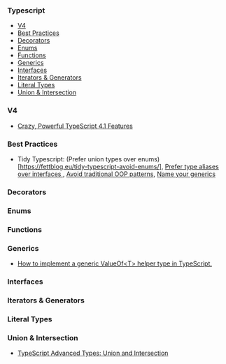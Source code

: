 ### Typescript
* [V4](#V4)
* [Best Practices](#best-practices)
* [Decorators](#decorators)
* [Enums](#enums)
* [Functions](#functions)
* [Generics](#generics)
* [Interfaces](#interfaces)
* [Iterators & Generators](iterators--generators)
* [Literal Types](#literal-types)
* [Union & Intersection](#union--intersection)

### V4
* [Crazy, Powerful TypeScript 4.1 Features](https://medium.com/swlh/crazy-powerful-typescript-4-1-features-26036f4de6bc)

### Best Practices
* Tidy Typescript: (Prefer union types over enums)[https://fettblog.eu/tidy-typescript-avoid-enums/], [Prefer type aliases over interfaces
](https://fettblog.eu/tidy-typescript-prefer-type-aliases/), [Avoid traditional OOP patterns](https://fettblog.eu/tidy-typescript-avoid-traditional-oop/), [Name your generics](https://fettblog.eu/tidy-typescript-name-your-generics/)

### Decorators 

### Enums

### Functions

### Generics
* [How to implement a generic ValueOf<T​> helper type in TypeScript.](https://dev.to/smeijer/a-typescript-valueof-implementation-and-how-it-s-built-4gim)

### Interfaces

### Iterators & Generators

### Literal Types

### Union & Intersection
* [TypeScript Advanced Types: Union and Intersection](https://levelup.gitconnected.com/typescript-advanced-types-union-and-intersection-types-9283046d7859)
